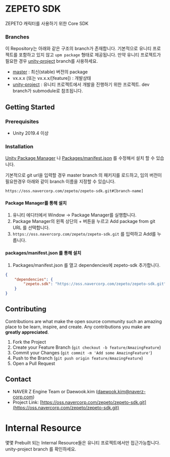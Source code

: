 # ZEPETO SDK
ZEPETO 캐릭터를 사용하기 위한 Core SDK

### Branches
이 Repository는 아래와 같은 구조의 branch가 존재합니다. 기본적으로 유니티 프로젝트를 포함하고 있지 않고 `upm package` 형태로 제공됩니다. 만약 유니티 프로젝트가 필요한 경우 [unity-project](../../tree/unity-project) branch를 사용하세요.

- [master](../../tree/master) : 최신(stable) 버전의 package
- vx.x.x (또는 vx.x.x/[feature]) : 개발상태
- [unity-project](../../tree/unity-project) : 유니티 프로젝트에서 개발을 진행하기 위한 프로젝트. dev branch가 submodule로 참조됩니다.


## Getting Started

### Prerequisites
* Unity 2019.4 이상

### Installation

[Unity Package Manager](https://docs.unity3d.com/Manual/upm-ui-giturl.html) 나 [Packages/manifest.json](https://docs.unity3d.com/kr/2019.4/Manual/upm-git.html) 를 수정해서 설치 할 수 있습니다. 

기본적으로 git url을 입력할 경우 master branch 의 패키지를 로드하고, 임의 버전이 필요한경우 아래와 같이 branch 이름을 지정할 수 있습니다.
    
    https://oss.navercorp.com/zepeto/zepeto-sdk.git#[branch-name]


#### Package Manager를 통해 설치

1. 유니티 에디터에서 Window -> Package Manager를 실행합니다.
2. Package Manager의 왼쪽 상단의 + 버튼을 누르고 Add package from git URL 를 선택합니다. 
3. `https://oss.navercorp.com/zepeto/zepeto-sdk.git` 를 입력하고 Add를 누릅니다.

#### packages/manifest.json 를 통해 설치

1. Packages/manifest.json 를 열고 dependencies에 zepeto-sdk 추가합니다. 
```json
{
	"dependencies": {		
		"zepeto.sdk": "https://oss.navercorp.com/zepeto/zepeto-sdk.git",
	}
}
```


## Contributing
Contributions are what make the open source community such an amazing place to be learn, inspire, and create. Any contributions you make are **greatly appreciated**.

1. Fork the Project
2. Create your Feature Branch (`git checkout -b feature/AmazingFeature`)
3. Commit your Changes (`git commit -m 'Add some AmazingFeature'`)
4. Push to the Branch (`git push origin feature/AmazingFeature`)
5. Open a Pull Request


## Contact
- NAVER Z Engine Team or Daewook.kim (daewook.kim@naverz-corp.com)
- Project Link: [https://oss.navercorp.com/zepeto/zepeto-sdk.git](https://oss.navercorp.com/zepeto/zepeto-sdk.git)


# Internal Resource
몇몇 Prebuilt 되는 Internal Resource들은 유니티 프로젝트에서만 접근가능합니다. unity-project branch 를 확인하세요.